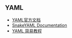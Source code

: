 ## YAML

* [YAML官方文档](https://yaml.org/spec/1.2/spec.html)
* [SnakeYAML Documentation](https://bitbucket.org/asomov/snakeyaml/wiki/Documentation)
* [YAML 简易教程](http://www.ruanyifeng.com/blog/2016/07/yaml.html)

